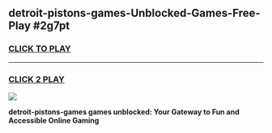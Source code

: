 
## detroit-pistons-games-Unblocked-Games-Free-Play #2g7pt
<h3>
<a href="https://us.freeplayer.one?title=detroit-pistons-games&ref=9M">CLICK TO PLAY</a></h3>
<hr>

<h3>
<a href="https://us.freeplayer.one?title=detroit-pistons-games&ref=9M">CLICK 2 PLAY</a>
  
</h3>

<a href="https://us.freeplayer.one?title=detroit-pistons-games&ref=9M"><img src="https://clearcache.store/games.png"></a>


**detroit-pistons-games games unblocked: Your Gateway to Fun and Accessible Online Gaming**

